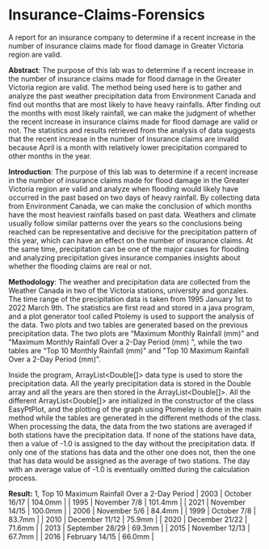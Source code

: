 # Insurance-Claims-Forensics
A report for an insurance company to determine if a recent increase in the number of insurance claims made for flood damage in Greater Victoria region are valid.

**Abstract**:
The purpose of this lab was to determine if a recent increase in the number of insurance claims made for flood damage in the Greater Victoria region are valid. The method being used here is to gather and analyze the past weather precipitation data from Environment Canada and find out months that are most likely to have heavy rainfalls. After finding out the months with most likely rainfall, we can make the judgment of whether the recent increase in insurance claims made for flood damage are valid or not. The statistics and results retrieved from the analysis of data suggests that the recent increase in the number of insurance claims are invalid because April is a month with relatively lower precipitation compared to other months in the year. 

**Introduction**:
The purpose of this lab was to determine if a recent increase in the number of insurance claims made for flood damage in the Greater Victoria region are valid and analyze when flooding would likely have occurred in the past based on two days of heavy rainfall. By collecting data from Environment Canada, we can make the conclusion of which months have the most heaviest rainfalls based on past data. Weathers and climate usually follow similar patterns over the years so the conclusions being reached can be representative and decisive for the precipitation pattern of this year, which can have an effect on the number of insurance claims. At the same time, precipitation can be one of the major causes for flooding and analyzing precipitation gives insurance companies insights about whether the flooding claims are real or not. 

**Methodology**: 
The weather and precipitation data are collected from the Weather Canada in two of the Victoria stations, university and gonzales. The time range of the precipitation data is taken from 1995 January 1st to 2022 March 9th. The statistics are first read and stored in a java program, and a plot generator tool called Ptolemy is used to support the analysis of the data. Two plots and two tables are generated based on the previous precipitation data. The two plots are “Maximum Monthly Rainfall (mm)” and "Maximum Monthly Rainfall Over a 2-Day Period (mm) ", while the two tables are “Top 10 Monthly Rainfall (mm)" and "Top 10 Maximum Rainfall Over a 2-Day Period (mm)". 

Inside the program, ArrayList<Double[]> data type is used to store the precipitation data. All the yearly precipitation data is stored in the Double array and all the years are then stored in the ArrayList<Double[]>. All the different ArrayList<Double[]> are initialized in the constructor of the class EasyPtPlot, and the plotting of the graph using Ptomeley is done in the main method while the tables are generated in the different methods of the class. When processing the data, the data from the two stations are averaged if both stations have the precipitation data. If none of the stations have data, then a value of -1.0 is assigned to the day without the precipitation data. If only one of the stations has data and the other one does not, then the one that has data would be assigned as the average of two stations. The day with an average value of -1.0 is eventually omitted during the calculation process. 

**Result:**
1, Top 10 Maximum Rainfall Over a 2-Day Period
| 2003 | October 16/17   | 104.0mm |
| 1995 | November 7/8    | 101.4mm |
| 2021 | November 14/15  | 100.0mm |
| 2006 | November 5/6    | 84.4mm  |
| 1999 | October 7/8     | 83.7mm  |
| 2010 | December 11/12  | 75.9mm  |
| 2020 | December 21/22  | 71.6mm  |
| 2013 | September 28/29 | 69.3mm  |
| 2015 | November 12/13  | 67.7mm  |
| 2016 | February 14/15  | 66.0mm  |









